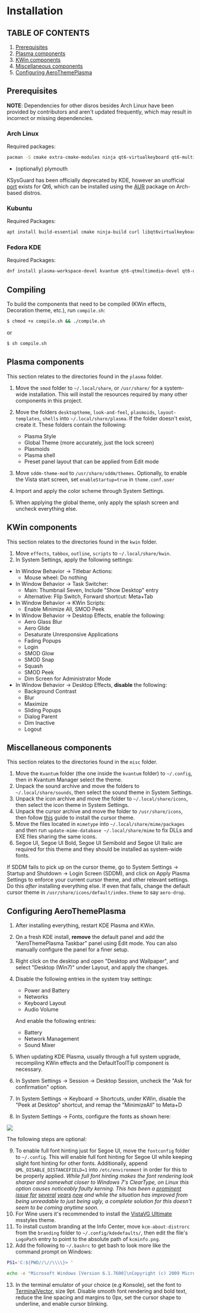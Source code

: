 # Installation

## TABLE OF CONTENTS

1. [Prerequisites](#preq)
2. [Plasma components](#plasma)
3. [KWin components](#kwin)
4. [Miscellaneous components](#misc)
5. [Configuring AeroThemePlasma](#conf)

## Prerequisites <a name="preq"></a>

**NOTE**: Dependencies for other disros besides Arch Linux have been provided by contributors and aren't updated frequently, which may result in incorrect or missing dependencies.

### Arch Linux
Required packages:

```bash
pacman -S cmake extra-cmake-modules ninja qt6-virtualkeyboard qt6-multimedia qt6-5compat plasma-wayland-protocols plasma5support kvantum base-devel
```
- (optionally) plymouth

KSysGuard has been officially deprecated by KDE, however an unofficial [port](https://github.com/zvova7890/ksysguard6) exists for Qt6, which can be installed using the [AUR](https://aur.archlinux.org/packages/ksysguard6-git) package on Arch-based distros.

### Kubuntu
Required Packages:

```bash
apt install build-essential cmake ninja-build curl libqt6virtualkeyboard6 libqt6multimedia6 libqt6core5compat6 libplasma5support6 libkdecorations2-dev libkf6colorscheme-dev libkf6i18n-dev libkf6iconthemes-dev libkf6kcmutils-dev libkirigami-dev libkf6kio-dev libkf6notifications-dev libkf6svg-dev libkf6crash-dev libkf6globalaccel-dev libplasma-dev libplasmaactivities-dev libxcb-composite0-dev libxcb-randr0-dev libxcb-shm0-dev libxcb-damage0-dev libepoxy-dev libqt6svg6-dev kwin-dev plasma-wayland-protocols
```

### Fedora KDE
Required Packages:

```bash
dnf install plasma-workspace-devel kvantum qt6-qtmultimedia-devel qt6-qt5compat-devel libplasma-devel qt6-qtbase-devel qt6-qtwayland-devel plasma-activities-devel kf6-kpackage-devel kf6-kglobalaccel-devel qt6-qtsvg-devel wayland-devel plasma-wayland-protocols kf6-ksvg-devel kf6-kcrash-devel kf6-kguiaddons-devel kf6-kcmutils-devel kf6-kio-devel kdecoration-devel kf6-ki18n-devel kf6-knotifications-devel kf6-kirigami-devel kf6-kiconthemes-devel cmake gmp-ecm-devel kf5-plasma-devel libepoxy-devel kwin-devel kf6-karchive kf6-karchive-devel plasma-wayland-protocols-devel qt6-qtbase-private-devel qt6-qtbase-devel plymouth-devel plymouth-plugin-script
```

## Compiling

To build the components that need to be compiled (KWin effects, Decoration theme, etc.), run ```compile.sh```:

```bash
$ chmod +x compile.sh && ./compile.sh
```

or

```bash
$ sh compile.sh
```

## Plasma components <a name="plasma"></a>

This section relates to the directories found in the ```plasma``` folder.

1. Move the ```smod``` folder to ```~/.local/share```, or ```/usr/share/``` for a system-wide installation. This will install the resources required by many other components in this project.

2. Move the folders ```desktoptheme```, ```look-and-feel```, ```plasmoids```, ```layout-templates```, ```shells``` into ```~/.local/share/plasma```. If the folder doesn't exist, create it. These folders contain the following:
    - Plasma Style
    - Global Theme (more accurately, just the lock screen)
    - Plasmoids
    - Plasma shell
    - Preset panel layout that can be applied from Edit mode

3. Move ```sddm-theme-mod``` to ```/usr/share/sddm/themes```. Optionally, to enable the Vista start screen, set ```enableStartup=true``` in ```theme.conf.user```
4. Import and apply the color scheme through System Settings. 
7. When applying the global theme, only apply the splash screen and uncheck everything else.

## KWin components <a name="kwin"></a>

This section relates to the directories found in the ```kwin``` folder.

1. Move ```effects```, ```tabbox```, ```outline```, ```scripts``` to ```~/.local/share/kwin```.
2. In System Settings, apply the following settings: 
- In Window Behavior -> Titlebar Actions: 
    - Mouse wheel: Do nothing
- In Window Behavior -> Task Switcher:
    - Main: Thumbnail Seven, Include "Show Desktop" entry
    - Alternative: Flip Switch, Forward shortcut: Meta+Tab
- In Window Behavior -> KWin Scripts: 
    - Enable Minimize All, SMOD Peek
- In Window Behavior -> Desktop Effects, enable the following: 
    - Aero Glass Blur
    - Aero Glide
    - Desaturate Unresponsive Applications
    - Fading Popups
    - Login
    - SMOD Glow
    - SMOD Snap
    - Squash
    - SMOD Peek
    - Dim Screen for Administrator Mode
- In Window Behavior -> Desktop Effects, **disable** the following: 
    - Background Contrast
    - Blur
    - Maximize
    - Sliding Popups
    - Dialog Parent
    - Dim Inactive
    - Logout

## Miscellaneous components <a name="misc"></a>

This section relates to the directories found in the ```misc``` folder.

1. Move the ```Kvantum``` folder (the one inside the ```kvantum``` folder) to ```~/.config```, then in Kvantum Manager select the theme.
2. Unpack the sound archive and move the folders to ```~/.local/share/sounds```, then select the sound theme in System Settings.
3. Unpack the icon archive and move the folder to ```~/.local/share/icons```, then select the icon theme in System Settings.
4. Unpack the cursor archive and move the folder to ```/usr/share/icons```, then follow [this](https://www.youtube.com/watch?v=Dj7co2R7RKw) guide to install the cursor theme. 
5. Move the files located in ```mimetype``` into ```~/.local/share/mime/packages``` and then run ```update-mime-database ~/.local/share/mime``` to fix DLLs and EXE files sharing the same icons.
6. Segoe UI, Segoe UI Bold, Segoe UI Semibold and Segoe UI Italic are required for this theme and they should be installed as system-wide fonts.

If SDDM fails to pick up on the cursor theme, go to System Settings -> Startup and Shutdown -> Login Screen (SDDM), and click on Apply Plasma Settings to enforce your current cursor theme, and other relevant settings. Do this *after* installing everything else. If even that fails, change the default cursor theme in ```/usr/share/icons/default/index.theme``` to say ```aero-drop```.

## Configuring AeroThemePlasma <a name="conf"></a>

1. After installing everything, restart KDE Plasma and KWin.
2. On a fresh KDE install, **remove** the default panel and add the "AeroThemePlasma Taskbar" panel using Edit mode. You can also manually configure the panel for a finer setup.
3. Right click on the desktop and open "Desktop and Wallpaper", and select "Desktop (Win7)" under Layout, and apply the changes.
4. Disable the following entries in the system tray settings:
    - Power and Battery 
    - Networks 
    - Keyboard Layout
    - Audio Volume
   
   And enable the following entries: 
    - Battery 
    - Network Management
    - Sound Mixer
5. When updating KDE Plasma, usually through a full system upgrade, recompiling KWin effects and the DefaultToolTip component is necessary.
6. In System Settings -> Session -> Desktop Session, uncheck the "Ask for confirmation" option.
7. In System Settings -> Keyboard -> Shortcuts, under KWin, disable the "Peek at Desktop" shortcut, and remap the "MinimizeAll" to Meta+D
8. In System Settings -> Fonts, configure the fonts as shown here:

<img src="screenshots/fontconfig.png">

The following steps are optional: 

9. To enable full font hinting just for Segoe UI, move the ```fontconfig``` folder to ```~/.config```. This will enable full font hinting for Segoe UI while keeping slight font hinting for other fonts. Additionally, append ```QML_DISABLE_DISTANCEFIELD=1``` into ```/etc/environment``` in order for this to be properly applied. *While full font hinting makes the font rendering look sharper and somewhat closer to Windows 7's ClearType, on Linux this option causes noticeably faulty kerning. This has been a [prominent](https://github.com/OpenTTD/OpenTTD/issues/11765) [issue](https://gitlab.gnome.org/GNOME/pango/-/issues/656) [for](https://gitlab.gnome.org/GNOME/pango/-/issues/463) [several](https://gitlab.gnome.org/GNOME/pango/-/issues/404) [years](https://github.com/harfbuzz/harfbuzz/issues/2394) [now](https://www.phoronix.com/news/HarfBuzz-Hinting-Woe) and while the situation has improved from being unreadable to just being ugly, a complete solution for this doesn't seem to be coming anytime soon.*
10. For Wine users it's recommended to install the [VistaVG Ultimate](https://www.deviantart.com/vishal-gupta/art/VistaVG-Ultimate-57715902) msstyles theme.
11. To install custom branding at the Info Center, move ```kcm-about-distrorc``` from the ```branding``` folder to ```~/.config/kdedefaults/```, then edit the file's ```LogoPath``` entry to point to the absolute path of ```kcminfo.png```. 
12. Add the following to ```~/.bashrc``` to get bash to look more like the command prompt on Windows:

```bash
PS1='C:${PWD//\//\\\\}> '

echo -e "Microsoft Windows [Version 6.1.7600]\nCopyright (c) 2009 Microsoft Corporation.  All rights reserved.\n"
```

13. In the terminal emulator of your choice (e.g Konsole), set the font to [TerminalVector](https://www.yohng.com/software/terminalvector.html), size 9pt. Disable smooth font rendering and bold text, reduce the line spacing and margins to 0px, set the cursor shape to underline, and enable cursor blinking. 
